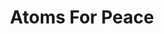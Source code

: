 ---
title: "Atoms For Peace"
summary: "Atoms for Peace were a rock supergroup comprising the Radiohead songwriter Thom Yorke , the Red Hot Chili Peppers bassist Flea, Radiohead's producer Nigel Godrich , the drummer Joey Waronker of Beck and R.E.M., and the percussionist Mauro Refosco. Yorke formed Atoms for Peace in 2009 to perform songs from his debut solo album, The Eraser ; they toured in 2010. In 2013, they released an album, Amok, the product of combining Yorke's electronic music with the band's jamming. It received mainly positive reviews, with several critics likening it to Yorke's solo work. Amok was followed by a tour of Europe, the US and Japan."
slug: "atoms-for-peace"
image: "atoms-for-peace.jpg"
apple_music_artist_url: "https://music.apple.com/gb/artist/atoms-for-peace/547192558"
wikipedia_url: "https://en.wikipedia.org/wiki/Atoms_for_Peace_(band)"
---